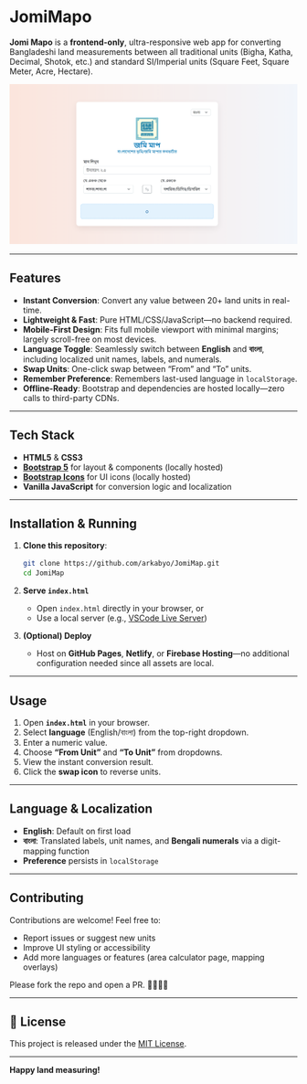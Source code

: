# JomiMapo

**Jomi Mapo** is a **frontend-only**, ultra-responsive web app for converting Bangladeshi land measurements between all traditional units (Bigha, Katha, Decimal, Shotok, etc.) and standard SI/Imperial units (Square Feet, Square Meter, Acre, Hectare).

![JomiMap Screenshot](images/screenshot.png)

---

## Features

- **Instant Conversion**: Convert any value between 20+ land units in real-time.  
- **Lightweight & Fast**: Pure HTML/CSS/JavaScript—no backend required.  
- **Mobile-First Design**: Fits full mobile viewport with minimal margins; largely scroll-free on most devices.  
- **Language Toggle**: Seamlessly switch between **English** and **বাংলা**, including localized unit names, labels, and numerals.  
- **Swap Units**: One-click swap between “From” and “To” units.  
- **Remember Preference**: Remembers last-used language in `localStorage`.  
- **Offline-Ready**: Bootstrap and dependencies are hosted locally—zero calls to third-party CDNs.  

---

## Tech Stack

- **HTML5** & **CSS3**  
- **[Bootstrap 5](css/bootstraps/bootstrap.min.css)** for layout & components (locally hosted)  
- **[Bootstrap Icons](css/bootstraps/bootstrap-icons.css)** for UI icons (locally hosted)  
- **Vanilla JavaScript** for conversion logic and localization  

---

## Installation & Running

1. **Clone this repository**:  
   ```bash
   git clone https://github.com/arkabyo/JomiMap.git
   cd JomiMap
   ```
2. **Serve `index.html`**  
    - Open `index.html` directly in your browser, or  
    - Use a local server (e.g., [VSCode Live Server](https://marketplace.visualstudio.com/items?itemName=ritwickdey.LiveServer))

3. **(Optional) Deploy**  
   - Host on **GitHub Pages**, **Netlify**, or **Firebase Hosting**—no additional configuration needed since all assets are local.  

---

## Usage

1. Open **`index.html`** in your browser.  
2. Select **language** (English/বাংলা) from the top-right dropdown.  
3. Enter a numeric value.  
4. Choose **“From Unit”** and **“To Unit”** from dropdowns.  
5. View the instant conversion result.  
6. Click the **swap icon** to reverse units.  

---

## Language & Localization

- **English**: Default on first load  
- **বাংলা**: Translated labels, unit names, and **Bengali numerals** via a digit-mapping function  
- **Preference** persists in `localStorage`  

---

## Contributing

Contributions are welcome! Feel free to:

- Report issues or suggest new units  
- Improve UI styling or accessibility  
- Add more languages or features (area calculator page, mapping overlays)  

Please fork the repo and open a PR. 👩‍💻👨‍💻

---

## 📄 License

This project is released under the [MIT License](LICENSE).

---

**Happy land measuring!** 
